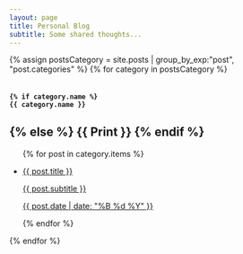 ```yaml
---
layout: page
title: Personal Blog
subtitle: Some shared thoughts...
---
```


<div>
{% assign postsCategory = site.posts | group_by_exp:"post", "post.categories"  %}
{% for category in postsCategory %}
<h4 class="post-teaser__month">
<code>
{% if category.name %} 
{{ category.name }}
</code>
 
{% else %} 
{{ Print }} 
{% endif %}
---
</h4>
<ul class="blog-posts">
{% for post in category.items %}
<li class="blog-posts">
<a href="{{ post.url | prepend: site.baseurl }}">
<p class="blog-posts__title">{{ post.title }}</p>
<p class="blog-posts__subtitle">{{ post.subtitle }}</p>
 <p class="blog-posts__date">{{ post.date | date: "%B %d %Y" }}</p>
</a>
</li>
{% endfor %}
</ul>
{% endfor %}
</div>
